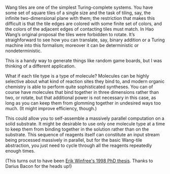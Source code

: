Wang tiles are one of the simplest Turing-complete systems.  You have
some set of square tiles of a single size and the task of tiling, say,
the infinite two-dimensional plane with them; the restriction that
makes this difficult is that the tile edges are colored with some
finite set of colors, and the colors of the adjacent edges of
contacting tiles must match.  In Hao Wang’s original proposal the
tiles were forbidden to rotate.  It’s straighforward to see how you
can translate, say, binary addition or a Turing machine into this
formalism; moreover it can be deterministic or nondeterministic.

This is a handy way to generate things like random game boards, but I
was thinking of a different application.

What if each tile type is a type of molecule?  Molecules can be highly
selective about what kind of reaction sites they bind to, and modern
organic chemistry is able to perform quite sophisticated syntheses.
You can of course have molecules that bind together in three
dimensions rather than two, or rotate, but that additional power is
not necessary in this case, as long as you can keep them from glomming
together in undesired ways too much.  (It might improve efficiency,
though.)

This could allow you to self-assemble a massively parallel computation
on a solid substrate.  It might be desirable to use only one molecule
type at a time to keep them from binding together in the solution
rather than on the substrate.  This sequence of reagents itself can
constitute an input stream being processed massively in parallel, but
for the basic Wang-tile abstraction, you just need to cycle through
all the reagents repeatedly enough times.

(This turns out to have been [Erik Winfree's 1998 PhD
thesis](https://thesis.library.caltech.edu/1866/1/winfree_thesis.pdf).
Thanks to Darius Bacon for the heads up!)
